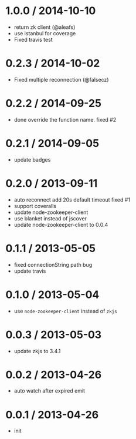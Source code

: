 
1.0.0 / 2014-10-10
==================

 * return zk client (@aleafs)
 * use istanbul for coverage
 * Fixed travis test

0.2.3 / 2014-10-02
==================

 * Fixed multiple reconnection (@falsecz)

0.2.2 / 2014-09-25
==================

 * done override the function name. fixed #2

0.2.1 / 2014-09-05
==================

 * update badges

0.2.0 / 2013-09-11 
==================

  * auto reconnect add 20s default timeout fixed #1
  * support coveralls
  * update node-zookeeper-client
  * use blanket instead of jscover
  * update node-zookeeper-client to 0.0.4

0.1.1 / 2013-05-05 
==================

  * fixed connectionString path bug
  * update travis

0.1.0 / 2013-05-04 
==================

  * use `node-zookeeper-client` instead of `zkjs`

0.0.3 / 2013-05-03 
==================

  * update zkjs to 3.4.1

0.0.2 / 2013-04-26 
==================

  * auto watch after expired emit

0.0.1 / 2013-04-26 
==================

  * init
